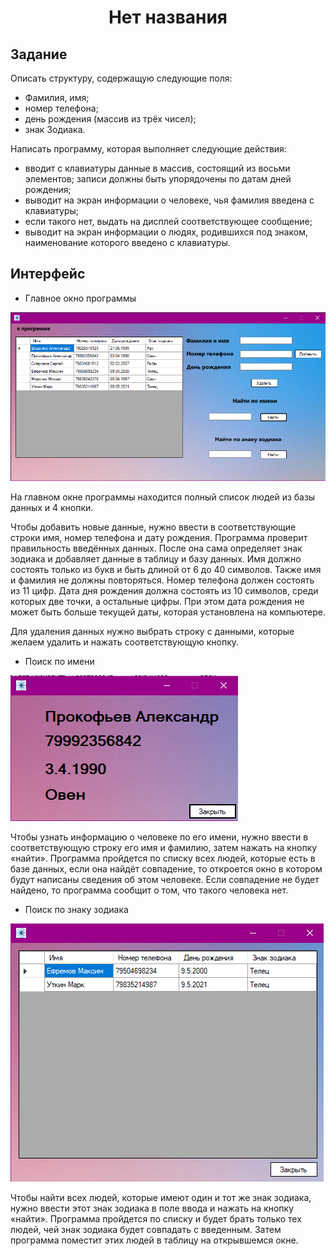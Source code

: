 <h1 align="center">Нет названия</h1>
<h2>Задание</h2>
Описать структуру, содержащую следующие поля:

- Фамилия, имя;
- номер телефона;
- день рождения (массив из трёх чисел);
- знак Зодиака.

Написать программу, которая выполняет следующие действия:
- вводит с клавиатуры данные в массив, состоящий из восьми элементов; записи должны быть упорядочены по датам дней рождения;
- выводит на экран информации о человеке, чья фамилия введена с клавиатуры;
- если такого нет, выдать на дисплей соответствующее сообщение;
- выводит на экран информации о людях, родившихся под знаком, наименование которого введено с клавиатуры.

<h2>Интерфейс</h2>

- Главное окно программы

<picture>
  <img src="https://github.com/sizze1veG/zodiac/blob/main/screenshots/Screenshot_1.png">
</picture>

На главном окне программы находится полный список людей из базы данных и 4 кнопки.

Чтобы добавить новые данные, нужно ввести в соответствующие строки имя,
номер телефона и дату рождения. Программа проверит правильность введённых данных. 
После она сама определяет знак зодиака и добавляет данные в таблицу и базу данных. 
Имя должно состоять только из букв и быть длиной от 6 до 40 символов. Также имя и фамилия не должны повторяться. 
Номер телефона должен состоять из 11 цифр. Дата дня рождения должна состоять из 10 символов, 
среди которых две точки, а остальные цифры. При этом дата рождения не может быть больше текущей даты, которая установлена на компьютере.

Для удаления данных нужно выбрать строку с данными, которые желаем удалить и нажать соответствующую кнопку.

- Поиск по имени

<picture>
  <img src="https://github.com/sizze1veG/zodiac/blob/main/screenshots/Screenshot_2.png">
</picture>

Чтобы узнать информацию о человеке по его имени, нужно ввести в соответствующую строку его имя и фамилию, 
затем нажать на кнопку «найти». Программа пройдется по списку всех людей, которые есть в базе данных, если она найдёт совпадение, 
то откроется окно в котором будут написаны сведения об этом человеке. Если совпадение не будет найдено, то программа сообщит о том, 
что такого человека нет.

- Поиск по знаку зодиака

<picture>
  <img src="https://github.com/sizze1veG/zodiac/blob/main/screenshots/Screenshot_3.png">
</picture>

Чтобы найти всех людей, которые имеют один и тот же знак зодиака, нужно ввести этот знак зодиака в поле ввода и нажать на кнопку «найти». 
Программа пройдется по списку и будет брать только тех людей, чей знак зодиака будет совпадать с введенным.
Затем программа поместит этих людей в таблицу на открывшемся окне.
